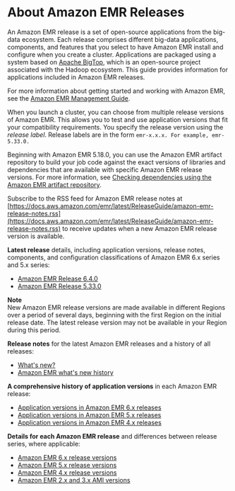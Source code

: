 # About Amazon EMR Releases<a name="emr-release-components"></a>

An Amazon EMR release is a set of open\-source applications from the big\-data ecosystem\. Each release comprises different big\-data applications, components, and features that you select to have Amazon EMR install and configure when you create a cluster\. Applications are packaged using a system based on [Apache BigTop](http://bigtop.apache.org/), which is an open\-source project associated with the Hadoop ecosystem\. This guide provides information for applications included in Amazon EMR releases\.

For more information about getting started and working with Amazon EMR, see the [Amazon EMR Management Guide](https://docs.aws.amazon.com/emr/latest/ManagementGuide/)\.

When you launch a cluster, you can choose from multiple release versions of Amazon EMR\. This allows you to test and use application versions that fit your compatibility requirements\. You specify the release version using the *release label*\. Release labels are in the form `emr-x.x.x. For example, emr-5.33.0.`

Beginning with Amazon EMR 5\.18\.0, you can use the Amazon EMR artifact repository to build your job code against the exact versions of libraries and dependencies that are available with specific Amazon EMR release versions\. For more information, see [Checking dependencies using the Amazon EMR artifact repository](emr-artifact-repository.md)\.

Subscribe to the RSS feed for Amazon EMR release notes at [https://docs.aws.amazon.com/emr/latest/ReleaseGuide/amazon-emr-release-notes.rss](https://docs.aws.amazon.com/emr/latest/ReleaseGuide/amazon-emr-release-notes.rss) to receive updates when a new Amazon EMR release version is available\.

**Latest release** details, including application versions, release notes, components, and configuration classifications of Amazon EMR 6\.x series and 5\.x series:
+ [Amazon EMR Release 6\.4\.0](emr-640-release.md)
+ [Amazon EMR Release 5\.33\.0](emr-5330-release.md)

**Note**  
New Amazon EMR release versions are made available in different Regions over a period of several days, beginning with the first Region on the initial release date\. The latest release version may not be available in your Region during this period\.

**Release notes** for the latest Amazon EMR releases and a history of all releases:
+ [What's new?](emr-whatsnew.md)
+ [Amazon EMR what's new history](emr-whatsnew-history.md)

**A comprehensive history of application versions** in each Amazon EMR release:
+ [Application versions in Amazon EMR 6\.x releases](emr-release-app-versions-6.x.md)
+ [Application versions in Amazon EMR 5\.x releases](emr-release-app-versions-5.x.md)
+ [Application versions in Amazon EMR 4\.x releases](emr-release-app-versions-4.x.md)

**Details for each Amazon EMR release** and differences between release series, where applicable:
+ [Amazon EMR 6\.x release versions](emr-release-6x.md)
+ [Amazon EMR 5\.x release versions](emr-release-5x.md)
+ [Amazon EMR 4\.x release versions](emr-release-4x.md)
+ [Amazon EMR 2\.x and 3\.x AMI versions](emr-release-3x.md)